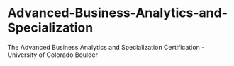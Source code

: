 # Advanced-Business-Analytics-and-Specialization
The Advanced Business Analytics and Specialization Certification - University of Colorado Boulder
